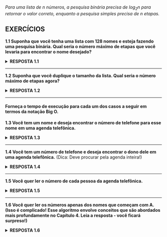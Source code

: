 *Para uma lista de *n* números, a pesquisa binária precisa de log<sub>2</sub>*n* para retornar o valor correto, enquanto a pesquisa simples precisa de *n* etapas.*

## EXERCÍCIOS

**1.1 Suponha que você tenha uma lista com 128 nomes e esteja fazendo uma pesquisa binária. Qual seria o número máximo de etapas que você levaria para encontrar o nome desejado?**

<details>
  <summary><b>RESPOSTA 1.1</b></summary></br>
    Para 128 nomes, a fórmula para uma pesquisa binária será: </br>
    <b>log<sub>2</sub>128</b> (quantas vezes deve-se multiplicar a base 2 para chegar ao número 128?)
Ou seja, 7 vezes = <b>2<sup>7</sup></b> → <b>log<sub>2</sub>128</b> = 7
</details>

-------

**1.2 Suponha que você duplique o tamanho da lista. Qual seria o número máximo de etapas agora?**



<details>
  <summary><b>RESPOSTA 1.2</b></summary></br>
    Seguindo a lógica da resposta anterior, se tivermos uma lista de 256 nomes, a fórmula para uma pesquisa binária será: </br>
    <b>log<sub>2</sub>256</b>(quantas vezes deve-se multiplicar a base 2 para chegar ao número 256?) </br>
    Ou seja, 8 vezes = <b>2<sup>8</sup></b> → <b>log<sub>2</sub>256</b> = 8
</details>

-------

#### Forneça o tempo de execução para cada um dos casos a seguir em termos da notação Big O.

**1.3 Você tem um nome e deseja encontrar o número de telefone para esse nome em uma agenda telefônica.**

<details>
  <summary><b>RESPOSTA 1.3</b></summary></br>
    Fazendo uma pesquisa binária temos um <i>tempo logarítmico</i> = <b>O(log n)</b>
</details>

-------
**1.4 Você tem um número de telefone e deseja encontrar o dono dele em uma agenda telefônica.** (Dica: Deve procurar pela agenda inteira!)

<details>
  <summary><b>RESPOSTA 1.4</b></summary></br>
    Para procurar em toda a agenda temos o <i>tempo linear</i> = <b>O(n)</b>
</details>

-------
**1.5 Você quer ler o número de cada pessoa da agenda telefônica.**

<details>
  <summary><b>RESPOSTA 1.5</b></summary></br>
    Para ler cada número teríamos o <i>tempo linear</i> = <b>O(n)</b>
</details>

-------
**1.6 Você quer ler os números apenas dos nomes que começam com A. (Isso é complicado! Esse algoritmo envolve conceitos que são abordados mais profundamente no Capítulo 4. Leia a resposta - você ficará surpreso!)**

<details>
  <summary><b>RESPOSTA 1.6</b></summary></br>
    ...
</details>

